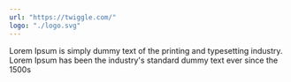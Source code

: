 ```yaml
---
url: "https://twiggle.com/"
logo: "./logo.svg"
---
```


Lorem Ipsum is simply dummy text of the printing and typesetting industry. Lorem Ipsum has been the industry's standard dummy text ever since the 1500s
